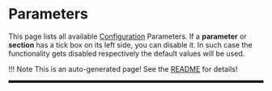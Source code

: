 # Parameters
This page lists all available [Configuration](Configuration.md) Parameters.
If a **parameter** or **section** has a tick box on its left side, you can disable it.
In such case the functionality gets disabled respectively the default values will be used.

!!! Note
    This is an auto-generated page! See the [README](https://github.com/jomjol/AI-on-the-edge-device-docs/blob/main/README.md) for details!

<hr style="border:2px solid">